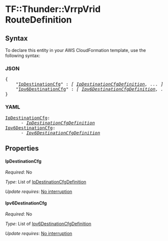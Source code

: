 # TF::Thunder::VrrpVrid RouteDefinition

## Syntax

To declare this entity in your AWS CloudFormation template, use the following syntax:

### JSON

<pre>
{
    "<a href="#ipdestinationcfg" title="IpDestinationCfg">IpDestinationCfg</a>" : <i>[ <a href="ipdestinationcfgdefinition.md">IpDestinationCfgDefinition</a>, ... ]</i>,
    "<a href="#ipv6destinationcfg" title="Ipv6DestinationCfg">Ipv6DestinationCfg</a>" : <i>[ <a href="ipv6destinationcfgdefinition.md">Ipv6DestinationCfgDefinition</a>, ... ]</i>
}
</pre>

### YAML

<pre>
<a href="#ipdestinationcfg" title="IpDestinationCfg">IpDestinationCfg</a>: <i>
      - <a href="ipdestinationcfgdefinition.md">IpDestinationCfgDefinition</a></i>
<a href="#ipv6destinationcfg" title="Ipv6DestinationCfg">Ipv6DestinationCfg</a>: <i>
      - <a href="ipv6destinationcfgdefinition.md">Ipv6DestinationCfgDefinition</a></i>
</pre>

## Properties

#### IpDestinationCfg

_Required_: No

_Type_: List of <a href="ipdestinationcfgdefinition.md">IpDestinationCfgDefinition</a>

_Update requires_: [No interruption](https://docs.aws.amazon.com/AWSCloudFormation/latest/UserGuide/using-cfn-updating-stacks-update-behaviors.html#update-no-interrupt)

#### Ipv6DestinationCfg

_Required_: No

_Type_: List of <a href="ipv6destinationcfgdefinition.md">Ipv6DestinationCfgDefinition</a>

_Update requires_: [No interruption](https://docs.aws.amazon.com/AWSCloudFormation/latest/UserGuide/using-cfn-updating-stacks-update-behaviors.html#update-no-interrupt)

